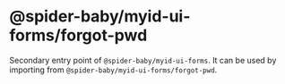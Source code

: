 # @spider-baby/myid-ui-forms/forgot-pwd

Secondary entry point of `@spider-baby/myid-ui-forms`. It can be used by importing from `@spider-baby/myid-ui-forms/forgot-pwd`.
